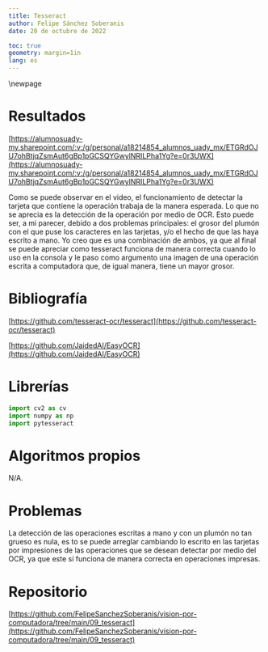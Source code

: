 ```yaml
---
title: Tesseract
author: Felipe Sánchez Soberanis
date: 20 de octubre de 2022

toc: true
geometry: margin=1in
lang: es
---
```


\newpage
# Resultados

[https://alumnosuady-my.sharepoint.com/:v:/g/personal/a18214854_alumnos_uady_mx/ETGRdOJU7ohBtjqZsmAut6gBp1pGCSQYGwylNRILPha1Yg?e=0r3UWX](https://alumnosuady-my.sharepoint.com/:v:/g/personal/a18214854_alumnos_uady_mx/ETGRdOJU7ohBtjqZsmAut6gBp1pGCSQYGwylNRILPha1Yg?e=0r3UWX)

Como se puede observar en el video, el funcionamiento de detectar la tarjeta que contiene la operación trabaja de la manera esperada. Lo que no se aprecia es la detección de la operación por medio de OCR. Esto puede ser, a mi parecer, debido a dos problemas principales: el grosor del plumón con el que puse los caracteres en las tarjetas, y/o el hecho de que las haya escrito a mano. Yo creo que es una combinación de ambos, ya que al final se puede apreciar como tesseract funciona de manera correcta cuando lo uso en la consola y le paso como argumento una imagen de una operación escrita a computadora que, de igual manera, tiene un mayor grosor.

# Bibliografía

[https://github.com/tesseract-ocr/tesseract](https://github.com/tesseract-ocr/tesseract)

[https://github.com/JaidedAI/EasyOCR](https://github.com/JaidedAI/EasyOCR)

# Librerías

```python
import cv2 as cv
import numpy as np
import pytesseract
```

# Algoritmos propios

N/A.

# Problemas

La detección de las operaciones escritas a mano y con un plumón no tan grueso es nula, es to se puede arreglar cambiando lo escrito en las tarjetas por impresiones de las operaciones que se desean detectar por medio del OCR, ya que este sí funciona de manera correcta en operaciones impresas.

# Repositorio

[https://github.com/FelipeSanchezSoberanis/vision-por-computadora/tree/main/09_tesseract](https://github.com/FelipeSanchezSoberanis/vision-por-computadora/tree/main/09_tesseract)

